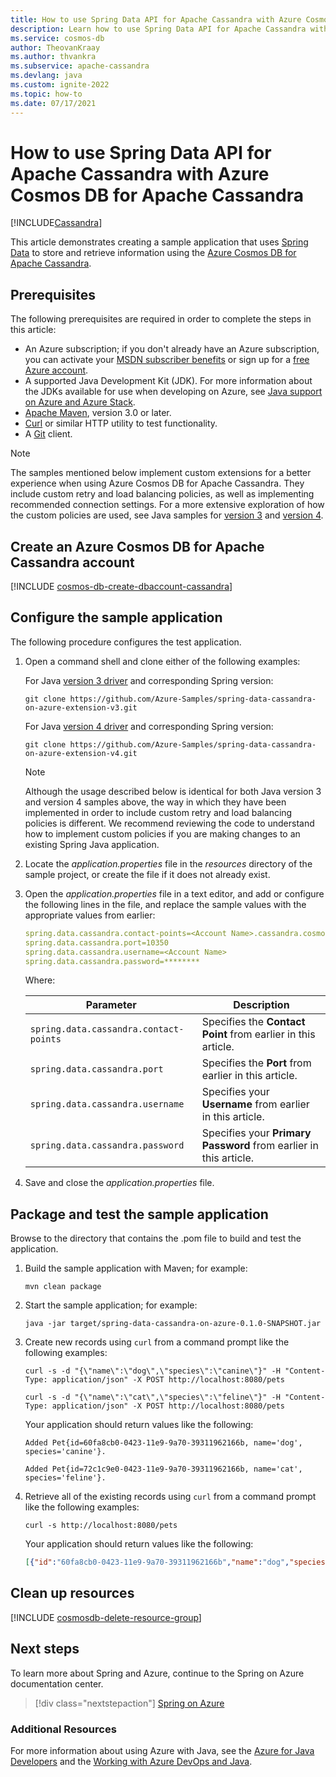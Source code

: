 ```yaml
---
title: How to use Spring Data API for Apache Cassandra with Azure Cosmos DB for Apache Cassandra
description: Learn how to use Spring Data API for Apache Cassandra with Azure Cosmos DB for Apache Cassandra.
ms.service: cosmos-db
author: TheovanKraay
ms.author: thvankra
ms.subservice: apache-cassandra
ms.devlang: java
ms.custom: ignite-2022
ms.topic: how-to
ms.date: 07/17/2021
---
```


# How to use Spring Data API for Apache Cassandra with Azure Cosmos DB for Apache Cassandra
[!INCLUDE[Cassandra](../includes/appliesto-cassandra.md)]

This article demonstrates creating a sample application that uses [Spring Data] to store and retrieve information using the [Azure Cosmos DB for Apache Cassandra](/azure/cosmos-db/cassandra-introduction).

## Prerequisites

The following prerequisites are required in order to complete the steps in this article:

* An Azure subscription; if you don't already have an Azure subscription, you can activate your [MSDN subscriber benefits] or sign up for a [free Azure account].
* A supported Java Development Kit (JDK). For more information about the JDKs available for use when developing on Azure, see [Java support on Azure and Azure Stack](/azure/developer/java/fundamentals/java-support-on-azure).
* [Apache Maven](http://maven.apache.org/), version 3.0 or later.
* [Curl](https://curl.haxx.se/) or similar HTTP utility to test functionality.
* A [Git](https://git-scm.com/downloads) client.

> [!NOTE]
> The samples mentioned below implement custom extensions for a better experience when using Azure Cosmos DB for Apache Cassandra. They include custom retry and load balancing policies, as well as implementing recommended connection settings. For a more extensive exploration of how the custom policies are used, see Java samples for [version 3](https://github.com/Azure-Samples/azure-cosmos-cassandra-extensions-java-sample) and [version 4](https://github.com/Azure-Samples/azure-cosmos-cassandra-extensions-java-sample-v4). 

## Create an Azure Cosmos DB for Apache Cassandra account

[!INCLUDE [cosmos-db-create-dbaccount-cassandra](../includes/cosmos-db-create-dbaccount-cassandra.md)]

## Configure the sample application

The following procedure configures the test application.

1. Open a command shell and clone either of the following examples:

   For Java [version 3 driver](https://github.com/datastax/java-driver/tree/3.x) and corresponding Spring version:

   ```shell
   git clone https://github.com/Azure-Samples/spring-data-cassandra-on-azure-extension-v3.git
   ```
   
   For Java [version 4 driver](https://github.com/datastax/java-driver/tree/4.x) and corresponding Spring version:

   ```shell
   git clone https://github.com/Azure-Samples/spring-data-cassandra-on-azure-extension-v4.git
   ```     

    > [!NOTE]    
    > Although the usage described below is identical for both Java version 3 and version 4 samples above, the way in which they have been implemented in order to include custom retry and load balancing policies is different. We recommend reviewing the code to understand how to implement custom policies if you are making changes to an existing Spring Java application.  

1. Locate the *application.properties* file in the *resources* directory of the sample project, or create the file if it does not already exist.

1. Open the *application.properties* file in a text editor, and add or configure the following lines in the file, and replace the sample values with the appropriate values from earlier:

   ```yaml
   spring.data.cassandra.contact-points=<Account Name>.cassandra.cosmos.azure.com
   spring.data.cassandra.port=10350
   spring.data.cassandra.username=<Account Name>
   spring.data.cassandra.password=********
   ```

   Where:

   | Parameter | Description |
   |---|---|
   | `spring.data.cassandra.contact-points` | Specifies the **Contact Point** from earlier in this article. |
   | `spring.data.cassandra.port` | Specifies the **Port** from earlier in this article. |
   | `spring.data.cassandra.username` | Specifies your **Username** from earlier in this article. |
   | `spring.data.cassandra.password` | Specifies your **Primary Password** from earlier in this article. |

1. Save and close the *application.properties* file.

## Package and test the sample application 

Browse to the directory that contains the .pom file to build and test the application.

1. Build the sample application with Maven; for example:

   ```shell
   mvn clean package
   ```

1. Start the sample application; for example:

   ```shell
   java -jar target/spring-data-cassandra-on-azure-0.1.0-SNAPSHOT.jar
   ```

1. Create new records using `curl` from a command prompt like the following examples:

   ```shell
   curl -s -d "{\"name\":\"dog\",\"species\":\"canine\"}" -H "Content-Type: application/json" -X POST http://localhost:8080/pets

   curl -s -d "{\"name\":\"cat\",\"species\":\"feline\"}" -H "Content-Type: application/json" -X POST http://localhost:8080/pets
   ```

   Your application should return values like the following:

   ```shell
   Added Pet{id=60fa8cb0-0423-11e9-9a70-39311962166b, name='dog', species='canine'}.

   Added Pet{id=72c1c9e0-0423-11e9-9a70-39311962166b, name='cat', species='feline'}.
   ```

1. Retrieve all of the existing records using `curl` from a command prompt like the following examples:

   ```shell
   curl -s http://localhost:8080/pets
   ```

   Your application should return values like the following:

   ```json
   [{"id":"60fa8cb0-0423-11e9-9a70-39311962166b","name":"dog","species":"canine"},{"id":"72c1c9e0-0423-11e9-9a70-39311962166b","name":"cat","species":"feline"}]
   ```

## Clean up resources

[!INCLUDE [cosmosdb-delete-resource-group](../includes/cosmos-db-delete-resource-group.md)]

## Next steps

To learn more about Spring and Azure, continue to the Spring on Azure documentation center.

> [!div class="nextstepaction"]
> [Spring on Azure](../../index.yml)

### Additional Resources

For more information about using Azure with Java, see the [Azure for Java Developers] and the [Working with Azure DevOps and Java].

<!-- URL List -->

[Azure for Java Developers]: ../index.yml
[free Azure account]: https://azure.microsoft.com/pricing/free-trial/
[Working with Azure DevOps and Java]: /azure/devops/
[MSDN subscriber benefits]: https://azure.microsoft.com/pricing/member-offers/msdn-benefits-details/
[Spring Boot]: http://projects.spring.io/spring-boot/
[Spring Data]: https://spring.io/projects/spring-data
[Spring Initializr]: https://start.spring.io/
[Spring Framework]: https://spring.io/

<!-- IMG List -->

[COSMOSDB01]: media/access-data-spring-data-app/create-cosmos-db-01.png
[COSMOSDB02]: media/access-data-spring-data-app/create-cosmos-db-02.png
[COSMOSDB03]: media/access-data-spring-data-app/create-cosmos-db-03.png
[COSMOSDB04]: media/access-data-spring-data-app/create-cosmos-db-04.png
[COSMOSDB05]: media/access-data-spring-data-app/create-cosmos-db-05.png
[COSMOSDB05-1]: media/access-data-spring-data-app/create-cosmos-db-05-1.png
[COSMOSDB06]: media/access-data-spring-data-app/create-cosmos-db-06.png
